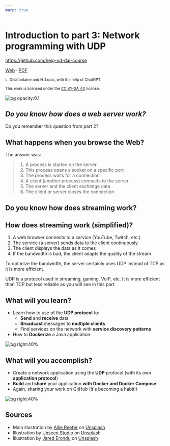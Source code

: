 ```yaml
---
marp: true
---
```


<!--
theme: gaia
size: 16:9
paginate: true
author: L. Delafontaine and H. Louis, with the help of ChatGPT
title: 'HEIG-VD DAI Course - Introduction to part 3: Network programming with UDP'
description: 'Introduction to part 3: Network programming with UDP for the DAI course at HEIG-VD, Switzerland'
url: https://heig-vd-dai-course.github.io/heig-vd-dai-course/19-introduction-to-part-3/
footer: '**HEIG-VD** - DAI Course 2023-2024 - CC BY-SA 4.0'
style: |
    :root {
        --color-background: #fff;
        --color-foreground: #333;
        --color-highlight: #f96;
        --color-dimmed: #888;
        --color-headings: #7d8ca3;
    }
    blockquote {
        font-style: italic;
    }
    table {
        width: 100%;
    }
    th:first-child {
        width: 15%;
    }
    h1, h2, h3, h4, h5, h6 {
        color: var(--color-headings);
    }
    h2, h3, h4, h5, h6 {
        font-size: 1.5rem;
    }
    h1 a:link, h2 a:link, h3 a:link, h4 a:link, h5 a:link, h6 a:link {
        text-decoration: none;
    }
    section:not([class=lead]) > p, blockquote {
        text-align: justify;
    }
headingDivider: 4
-->

[web]:
  https://heig-vd-dai-course.github.io/heig-vd-dai-course/19-introduction-to-part-3/
[pdf]:
  https://heig-vd-dai-course.github.io/heig-vd-dai-course/19-introduction-to-part-3/19-introduction-to-part-3-presentation.pdf
[license]:
  https://github.com/heig-vd-dai-course/heig-vd-dai-course/blob/main/LICENSE.md
[illustration]:
  https://images.unsplash.com/photo-1631220706319-657942774d02?fit=crop&h=720

# Introduction to part 3: Network programming with UDP

<!--
_class: lead
_paginate: false
-->

<https://github.com/heig-vd-dai-course>

[Web][web] · [PDF][pdf]

<small>L. Delafontaine and H. Louis, with the help of ChatGPT.</small>

<small>This work is licensed under the [CC BY-SA 4.0][license] license.</small>

![bg opacity:0.1][illustration]

## _Do you know how does a web server work?_

<!-- _class: lead -->

Do you remember this question from part 2?

## What happens when you browse the Web?

The answer was:

> 1. A process is started on the server
> 2. This process opens a socket on a specific port
> 3. The process waits for a connection
> 4. A client (another process) connects to the server
> 5. The server and the client exchange data
> 6. The client or server closes the connection

## Do you know how does streaming work?

<!-- _class: lead -->

## How does streaming work (simplified)?

1. A web browser connects to a service (YouTube, Twitch, etc.)
2. The service (a server) sends data to the client continuously
3. The client displays the data as it comes
4. If the bandwidth is bad, the client adapts the quality of the stream

To optimize the bandwidth, the server certainly uses UDP instead of TCP as it is
more efficient.

UDP is a protocol used in streaming, gaming, VoIP, etc. It is more efficient
than TCP but less reliable as you will see in this part.

## What will you learn?

- Learn how to use of the **UDP protocol** to:
  - **Send** and **receive** data
  - **Broadcast** messages to **multiple clients**
  - Find services on the network with **service discovery patterns**
- How to **Dockerize** a Java application

![bg right:40%](https://images.unsplash.com/photo-1434030216411-0b793f4b4173?fit=crop&h=720)

## What will you accomplish?

- Create a network application using the **UDP** protocol (with its own
  **application protocol**)
- **Build** and **share** your application **with Docker and Docker Compose**
- Again, sharing your work on GitHub (it's becoming a habit!)

![bg right:40%](https://images.unsplash.com/photo-1433878455169-4698e60005b1?fit=crop&h=720)

## Sources

- Main illustration by [Allie Reefer](https://unsplash.com/@thepghtraveler) on
  [Unsplash](https://unsplash.com/photos/rAoQn6kwv64)
- Illustration by [Unseen Studio](https://unsplash.com/@craftedbygc) on
  [Unsplash](https://unsplash.com/photos/s9CC2SKySJM)
- Illustration by [Jared Erondu](https://unsplash.com/@erondu) on
  [Unsplash](https://unsplash.com/photos/j4PaE7E2_Ws)
